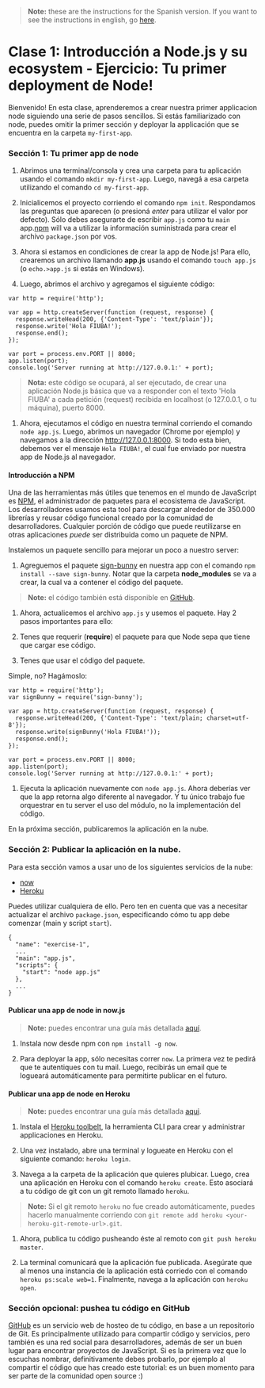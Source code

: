 > **Note:** these are the instructions for the Spanish version. If you want to see the instructions in english, go [here](./README.eng.md).

# Clase 1: Introducción a Node.js y su ecosystem - Ejercicio: Tu primer deployment de Node!

Bienvenido! En esta clase, aprenderemos a crear nuestra primer applicacion node siguiendo una serie de pasos sencillos.
Si estás familiarizado con node, puedes omitir la primer sección y deployar la applicación que se encuentra en la carpeta `my-first-app`.

### Sección 1: Tu primer app de node

1. Abrimos una terminal/consola y crea una carpeta para tu aplicación usando el comando `mkdir my-first-app`. Luego, navegá a esa carpeta utilizando el comando `cd my-first-app`.

1. Inicialicemos el proyecto corriendo el comando `npm init`. Respondamos las preguntas que aparecen (o presioná _enter_ para utilizar el valor por defecto). Sólo debes asegurarte de escribir `app.js` como tu `main` app.[npm](https://docs.npmjs.com/cli/init) will va a utilizar la información suministrada para crear el archivo `package.json` por vos.

1. Ahora si estamos en condiciones de crear la app de Node.js! Para ello, crearemos un archivo llamando **app.js** usando el comando `touch app.js` (o `echo.>app.js` si estás en Windows).

1. Luego, abrimos el archivo y agregamos el siguiente código:

  ```
  var http = require('http');

  var app = http.createServer(function (request, response) {
    response.writeHead(200, {'Content-Type': 'text/plain'});
    response.write('Hola FIUBA!');
    response.end();
  });

  var port = process.env.PORT || 8000;
  app.listen(port);
  console.log('Server running at http://127.0.0.1:' + port);
  ```

  > **Nota:** este código se ocupará, al ser ejecutado, de crear una aplicación Node.js básica que va a responder con el texto 'Hola FIUBA' a cada petición (request) recibida en localhost (o 127.0.0.1, o tu máquina), puerto 8000.

1. Ahora, ejecutamos el código en nuestra terminal corriendo el comando `node app.js`. Luego, abrimos un navegador (Chrome por ejemplo) y navegamos a la dirección http://127.0.0.1:8000. Si todo esta bien, debemos ver el mensaje `Hola FIUBA!`, el cual fue enviado por nuestra app de Node.js al navegador.

#### Introducción a NPM

Una de las herramientas más útiles que tenemos en el mundo de JavaScript es [NPM](https://www.npmjs.com/), el administrador de paquetes para el ecosistema de JavaScript. Los desarrolladores usamos esta tool para descargar alrededor de 350.000 librerías y reusar código funcional creado por la comunidad de desarrolladores. Cualquier porción de código que puede reutilizarse en otras aplicaciones *puede* ser distribuida como un paquete de NPM.

Instalemos un paquete sencillo para mejorar un poco a nuestro server:

1. Agreguemos el paquete [sign-bunny](https://github.com/ryanbahniuk/sign-bunny) en nuestra app con el comando `npm install --save sign-bunny`. Notar que la carpeta **node_modules** se va a crear, la cual va a contener el código del paquete.

  > **Note:** el código también está disponible en [GitHub](https://github.com/ryanbahniuk/sign-bunny).

1. Ahora, actualicemos el archivo `app.js` y usemos el paquete. Hay 2 pasos importantes para ello:

  1. Tenes que requerir (**require**) el paquete para que Node sepa que tiene que cargar ese código.
  2. Tenes que usar el código del paquete.

  Simple, no? Hagámoslo:

  ```
  var http = require('http');
  var signBunny = require('sign-bunny');

  var app = http.createServer(function (request, response) {
    response.writeHead(200, {'Content-Type': 'text/plain; charset=utf-8'});
    response.write(signBunny('Hola FIUBA!'));
    response.end();
  });

  var port = process.env.PORT || 8000;
  app.listen(port);
  console.log('Server running at http://127.0.0.1:' + port);
  ```

1. Ejecuta la aplicación nuevamente con `node app.js`. Ahora deberías ver que la app retorna algo diferente al navegador. Y tu único trabajo fue orquestrar en tu server el uso del módulo, no la implementación del código.

En la próxima sección, publicaremos la aplicación en la nube.

### Sección 2: Publicar la aplicación en la nube.

Para esta sección vamos a usar uno de los siguientes servicios de la nube:

* [now](https://zeit.co/now)
* [Heroku](https://www.heroku.com/)

Puedes utilizar cualquiera de ello. Pero ten en cuenta que vas a necesitar actualizar el archivo `package.json`, especificando cómo tu app debe comenzar (main y script `start`).

```
{
  "name": "exercise-1",
  ...
  "main": "app.js",
  "scripts": {
    "start": "node app.js"
  },
  ...
}
```

#### Publicar una app de node in now.js

> **Note:** puedes encontrar una guía más detallada [aquí](https://zeit.co/now#get-started).

1. Instala now desde npm con `npm install -g now`.

1. Para deployar la app, sólo necesitas correr `now`. La primera vez te pedirá que te autentiques con tu mail. Luego, recibirás un email que te logueará automáticamente para permitirte publicar en el futuro.

#### Publicar una app de node en Heroku

> **Note:** puedes encontrar una guía más detallada [aqui](https://devcenter.heroku.com/articles/getting-started-with-nodejs).

1. Instala el [Heroku toolbelt](https://toolbelt.heroku.com/), la herramienta CLI para crear y administrar applicaciones en Heroku.

1. Una vez instalado, abre una terminal y logueate en Heroku con el siguiente comando: `heroku login`.

1. Navega a la carpeta de la aplicación que quieres plubicar. Luego, crea una aplicación en Heroku con el comando `heroku create`. Esto asociará a tu código de git con un git remoto llamado `heroku`.

  >**Note:** Si el git remoto `heroku` no fue creado automáticamente, puedes hacerlo manualmente corriendo con `git remote add heroku <your-heroku-git-remote-url>.git`.

1. Ahora, publica tu código pusheando éste al remoto con `git push heroku master`.

1. La terminal comunicará que la aplicación fue publicada. Asegúrate que al menos una instancia de la aplicación está corriedo con el comando `heroku ps:scale web=1`. Finalmente, navega a la aplicación con `heroku open`.

### Sección opcional: pushea tu código en GitHub

[GitHub](https://github.com/) es un servicio web de hosteo de tu código, en base a un repositorio de Git. Es principalmente utilizado para compartir código y servicios, pero también es una red social para desarrolladores, además de ser un buen lugar para encontrar proyectos de JavaScript. Si es la primera vez que lo escuchas nombrar, definitivamente debes probarlo, por ejemplo al compartir el código que has creado este tutorial: es un buen momento para ser parte de la comunidad open source :)
